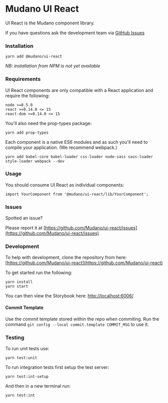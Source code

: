 # Mudano UI React

UI React is the Mudano component library.

If you have questions ask the development team via [GitHub Issues](https://github.com/Mudano/ui-react/issues)

### Installation

    yarn add @mudano/ui-react

_NB: installation from NPM is not yet available_

### Requirements

UI React components are only compatible with a React application and require the following:

    node >=8.5.0
    react >=0.14.0 <= 15
    react-dom >=0.14.0 <= 15

You'll also need the prop-types package:

    yarn add prop-types

Each component is a native ES6 modules and as such you'll need to compile your application. (We recommend webpack.)

    yarn add babel-core babel-loader css-loader node-sass sass-loader style-loader webpack --dev

### Usage

You should consume UI React as individual components:

    import YourComponent from '@mudano/ui-react/lib/YourComponent';

### Issues

Spotted an issue?

Please report it at [https://github.com/Mudano/ui-react/issues](https://github.com/Mudano/ui-react/issues)

### Development

To help with development, clone the repository from here: [https://github.com/Mudano/ui-react](https://github.com/Mudano/ui-react)

To get started run the following:

    yarn install
    yarn start

You can then view the Storybook here: [http://localhost:6006/](http://localhost:6006/)

#### Commit Template

Use the commit template stored within the repo when commiting. Run the command `git config --local commit.template COMMIT_MSG` to use it.

### Testing

To run unit tests use:

    yarn test:unit

To run integration tests first setup the test server:

    yarn test:int-setup

And then in a new terminal run:

    yarn test:int
